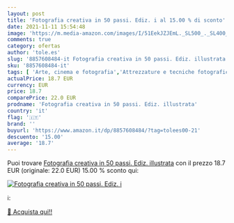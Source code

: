 ```yaml
---
layout: post
title: 'Fotografia creativa in 50 passi. Ediz. i al 15.00 % di sconto'
date: 2021-11-11 15:54:48
image: 'https://m.media-amazon.com/images/I/51EekJZJEmL._SL500_._SL400_.jpg'
comments: true
category: ofertas
author: 'tole.es'
slug: '8857608484-it Fotografia creativa in 50 passi. Ediz. illustrata'
sku: '8857608484-it'
tags: [ 'Arte, cinema e fotografia','Attrezzature e tecniche fotografiche','Fotografia','Libri', ]
actualPrice: 18.7 EUR
currency: EUR
price: 18.7
comparePrice: 22.0 EUR
prodname: 'Fotografia creativa in 50 passi. Ediz. illustrata'
country: 'it'
flag: '🇮🇹'
brand: ''
buyurl: 'https://www.amazon.it/dp/8857608484/?tag=tolees00-21'
descuento: '15.00'
average: '18.7'
---
```


Puoi trovare [Fotografia creativa in 50 passi. Ediz. illustrata](https://www.amazon.it/dp/8857608484/?tag=tolees00-21) con il prezzo 18.7 EUR (originale: 22.0 EUR) 15.00 % sconto qui:

[![Fotografia creativa in 50 passi. Ediz. i](https://m.media-amazon.com/images/I/51EekJZJEmL._SL500_._SL400_.jpg)](https://www.amazon.it/dp/8857608484/?tag=tolees00-21)

ℹ️:


[🛒 Acquista qui!!](https://www.amazon.it/dp/8857608484/?tag=tolees00-21)
